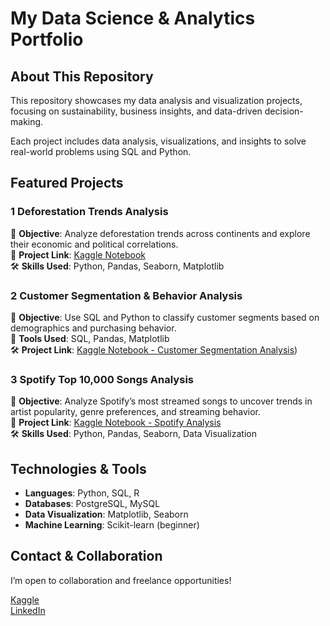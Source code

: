 # My Data Science & Analytics Portfolio

## About This Repository
This repository showcases my data analysis and visualization projects, focusing on sustainability, business insights, and data-driven decision-making. 

Each project includes data analysis, visualizations, and insights to solve real-world problems using SQL and Python.

## Featured Projects

### 1️ **Deforestation Trends Analysis** 
📌 **Objective**: Analyze deforestation trends across continents and explore their economic and political correlations.  
🔗 **Project Link**: [Kaggle Notebook](https://www.kaggle.com/code/busetmkaya/exploring-deforestation-trends)  
🛠 **Skills Used**: Python, Pandas, Seaborn, Matplotlib  

### 2️ **Customer Segmentation & Behavior Analysis**   
📌 **Objective**: Use SQL and Python to classify customer segments based on demographics and purchasing behavior.  
🔗 **Tools Used**: SQL, Pandas, Matplotlib  
🛠 **Project Link**: [Kaggle Notebook - Customer Segmentation Analysis](https://www.kaggle.com/code/busetmkaya/customer-segmentation-analysis))   

### 3 **Spotify Top 10,000 Songs Analysis**  
📌 **Objective**: Analyze Spotify’s most streamed songs to uncover trends in artist popularity, genre preferences, and streaming behavior.  
🔗 **Project Link**: [Kaggle Notebook - Spotify Analysis](https://www.kaggle.com/code/busetmkaya/spotify-top-10000-songs-analysis)  
🛠 **Skills Used**: Python, Pandas, Seaborn, Data Visualization  

## Technologies & Tools
- **Languages**: Python, SQL, R  
- **Databases**: PostgreSQL, MySQL  
- **Data Visualization**: Matplotlib, Seaborn
- **Machine Learning**: Scikit-learn (beginner)  

## Contact & Collaboration
I’m open to collaboration and freelance opportunities!

[Kaggle](https://www.kaggle.com/busetmkaya)  
[LinkedIn](https://www.linkedin.com/in/busetumkaya)  

